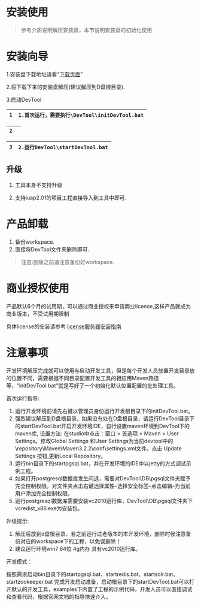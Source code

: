 # **安装使用**

> 参考介质说明解压安装盘，本节说明安装盘的初始化使用

# **安装向导**

1.安装盘下载地址请看“[下载页面](http://iuap.yonyou.com/page/service/book/platform3/index.html#/platform3/articles/iuap-develop/2-/mian_fei_shi_yong.html)”

2.将下载下来的安装盘解压\(建议解压到D盘根目录\).

3.启动DevTool

| `1` | `1.首次运行，需要执行\DevTool\initDevTool.bat` |
| --- | --- |

| `2` |  |
| --- | --- |

| `3` | `2.运行DevTool\startDevTool.bat` |
| --- | --- |

## **升级**

1. 工具本身不支持升级

2. 支持iuap2.01的项目工程直接导入到工具中即可.


# **产品卸载**

1. 备份workspace.
2. 直接将DevTool文件夹删除即可.

> 注意:删除之前请注意备份好workspace.

# **商业授权使用**

产品默认6个月的试用期，可以通过商业授权来申请商业license,这样产品就成为商业版本，不受试用期限制

具体license的安装请参考 [license服务器安装指南](http://iuap.yonyou.com/page/service/book/platform3/index.html#/platform3/articles/iuap-develop/9-/licenseserver/3.0.0-release/manual.html)

# **注意事项**

开发环境解压完成就可以使用与启动开发工具，但是每个开发人员放置开发目录放的位置不同，需要根据不同目录配置开发工具的相应用Maven路径等，“initDevTool.bat"就是写好了一个初始化默认位置配置的批处理工具。

首次运行指导:

1. 运行开发环境前请先右键以管理员身份运行开发根目录下的initDevTool.bat。
2. 强烈建议解压到D盘根目录，如果没有处在D盘根目录，请运行DevTool目录下的startDevTool.bat开启开发环境IDE，自行设置maven环境到DevTool下的maven库, 设置方法: 在studio中点击：窗口 &gt; 首选项 &gt; Maven &gt; User Settings。修改Global Settings 和User Settings为当前devtool中的\repository\Maven\Maven3.2.2\conf\settings.xml文件。点击 Update Settings 按钮,更新Local Repository。
3. 运行bin目录下的startpgsql.bat，并在开发环境的IDE中以jetty的方式调试示例工程。
4. 如果打开postgresql数据库发生闪退，需要对DevTool\DB\pgsql文件夹赋予完全控制权限。对文件夹点击右键选择属性–选择安全标签–点击编辑–为当前用户添加完全控制权限。
5. 运行postgresql数据库需要安装vc2010运行库，DevTool\DB\pgsql文件夹下vcredist\_x86.exe为安装包。

升级提示:

1. 解压后放到d盘根目录，若之前运行过老版本的本开发环境，删除时候注意备份对应的workspace下的工程，以免误删除！
2. 建议运行环境win7 64位 4g内存 具有vc2010运行库。

开发模式：

按照需求启动bin目录下的startpgsql.bat、startredis.bat、startsolr.bat、startzookeeper.bat 完成开发启动准备，启动根目录下的startDevTool.bat可以打开默认的开发工具，examples下内置了工程的示例代码，开发人员可以直接调试和查看代码，根据官网文档的指导快速介入。

